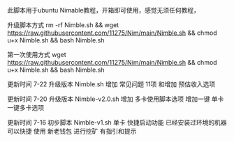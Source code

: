 此脚本用于ubuntu Nimable教程，开箱即可使用，感觉无须任何教程，

升级脚本方式
rm -rf  Nimble.sh && wget https://raw.githubusercontent.com/11275/Nim/main/Nimble.sh && chmod u+x Nimble.sh && bash Nimble.sh 


第一次使用方式 
wget https://raw.githubusercontent.com/11275/Nim/main/Nimble.sh && chmod u+x Nimble.sh && bash Nimble.sh 



更新时间 7-22
升级版本 Nimble.sh
增加 常见问题 11项  和增加  预估收入选项

更新时间 7-20
升级版本 Nimble-v2.0.sh
增加 多卡使用脚本选项  增加一键 单卡 一键多卡选项


更新时间 7-16
初步脚本 Nimble-v1.sh
单卡 快捷启动功能 已经安装过环境的机器 可以快捷 使用  新老钱包 进行挖矿  有指引和提示




